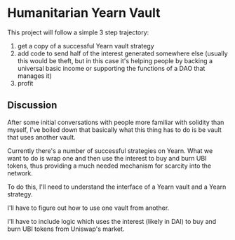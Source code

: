 # Humanitarian Yearn Vault

This project will follow a simple 3 step trajectory:
1. get a copy of a successful Yearn vault strategy
2. add code to send half of the interest generated somewhere else (usually this would be theft, but in this case it's helping people by backing a universal basic income or supporting the functions of a DAO that manages it)
3. profit

## Discussion

After some initial conversations with people more familiar with solidity than myself, I've boiled down that basically what this thing has to do is be vault that uses another vault.

Currently there's a number of successful strategies on Yearn. What we want to do is wrap one and then use the interest to buy and burn UBI tokens, thus providing a much needed mechanism for scarcity into the network.

To do this, I'll need to understand the interface of a Yearn vault and a Yearn strategy.

I'll have to figure out how to use one vault from another.

I'll have to include logic which uses the interest (likely in DAI) to buy and burn UBI tokens from Uniswap's market.